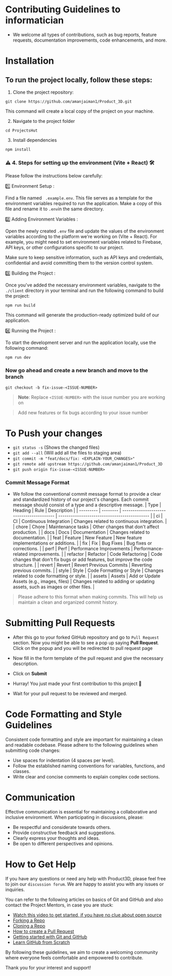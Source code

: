 # Contributing Guidelines to informatician

- We welcome all types of contributions, such as bug reports, feature requests, documentation improvements, code enhancements, and more.

# Installation

## To run the project locally, follow these steps:

1. Clone the project repository:

```
git clone https://github.com/amanjaiman1/Product_3D.git
```

This command will create a local copy of the project on your machine.

2.  Navigate to the project folder

```
cd ProjectsHut
```

3. Install dependencies

```
npm install
```

### :warning: 4. Steps for setting up the environment (Vite + React) :hammer_and_wrench:

Please follow the instructions below carefully:

1️⃣ Environment Setup :

Find a file named ` .example.env`. This file serves as a template for the environment variables required to run the application. Make a copy of this file and rename it to `.env`in the same directory.

2️⃣ Adding Environment Variables :

Open the newly created `.env` file and update the values of the environment variables according to the platform we're working on (Vite + React). For example, you might need to set environment variables related to Firebase, API keys, or other configurations specific to our project.

Make sure to keep sensitive information, such as API keys and credentials, confidential and avoid committing them to the version control system.

3️⃣ Building the Project :

Once you've added the necessary environment variables, navigate to the `./client` directory in your terminal and run the following command to build the project:

`npm run build`

This command will generate the production-ready optimized build of our application.

4️⃣ Running the Project :

To start the development server and run the application locally, use the following command:

`npm run dev`

### Now go ahead and create a new branch and move to the branch

```
git checkout -b fix-issue-<ISSUE-NUMBER>
```

> **Note**: Replace `<ISSUE-NUMBER>` with the issue number you are working on

> Add new features or fix bugs according to your issue number

# To Push your changes

- `git status -s` (Shows the changed files)
- `git add --all` (Will add all the files to staging area)
- `git commit -m "feat/docs/fix: <EXPLAIN-YOUR_CHANGES>"`
- `git remote add upstream https://github.com/amanjaiman1/Product_3D`
- `git push origin fix-issue-<ISSUE-NUMBER>`

### Commit Message Format

- We follow the conventional commit message format to provide a clear and standardized history of our project's changes. Each commit message should consist of a type and a descriptive message.
  | Type | Heading | Rule | Description |
  | --------- | -------- | ----------------------------------------- | -------------------------------------------- |
  | ci | CI | Continuous Integration | Changes related to continuous integration. |
  | chore | Chore | Maintenance tasks | Other changes that don't affect production. |
  | docs | Docs | Documentation | Changes related to documentation. |
  | feat | Feature | New Feature | New feature implementations or additions. |
  | fix | Fix | Bug Fixes | Bug fixes or corrections. |
  | perf | Perf | Performance Improvements | Performance-related improvements. |
  | refactor | Refactor | Code Refactoring | Code changes that don't fix bugs or add features, but improve the code structure. |
  | revert | Revert | Revert Previous Commits | Reverting previous commits. |
  | style | Style | Code Formatting or Style | Changes related to code formatting or style. |
  | assets | Assets | Add or Update Assets (e.g., images, files) | Changes related to adding or updating assets, such as images or other files. |

> Please adhere to this format when making commits. This will help us maintain a clean and organized commit history.

# Submitting Pull Requests

- After this go to your forked GitHub repository and go to `Pull Request` section. Now you might be able to see a pop up saying **Pull Request**. Click on the popup and you will be redirected to pull request page

- Now fill in the form template of the pull request and give the necessary description.

- Click on **Submit**

- Hurray! You just made your first contribution to this project 🎉

- Wait for your pull request to be reviewed and merged.

# Code Formatting and Style Guidelines

Consistent code formatting and style are important for maintaining a clean and readable codebase. Please adhere to the following guidelines when submitting code changes:

- Use spaces for indentation (4 spaces per level).
- Follow the established naming conventions for variables, functions, and classes.
- Write clear and concise comments to explain complex code sections.

# Communication

Effective communication is essential for maintaining a collaborative and inclusive environment. When participating in discussions, please:

- Be respectful and considerate towards others.
- Provide constructive feedback and suggestions.
- Clearly express your thoughts and ideas.
- Be open to different perspectives and opinions.

# How to Get Help

If you have any questions or need any help with Product3D, please feel free to join our `discussion forum`. We are happy to assist you with any issues or inquiries.

You can refer to the following articles on basics of Git and GitHub and also contact the Project Mentors, in case you are stuck:

- [Watch this video to get started, if you have no clue about open source](https://youtu.be/SYtPC9tHYyQ)
- [Forking a Repo](https://help.github.com/en/github/getting-started-with-github/fork-a-repo)
- [Cloning a Repo](https://help.github.com/en/desktop/contributing-to-projects/creating-a-pull-request)
- [How to create a Pull Request](https://opensource.com/article/19/7/create-pull-request-github)
- [Getting started with Git and GitHub](https://towardsdatascience.com/getting-started-with-git-and-github-6fcd0f2d4ac6)
- [Learn GitHub from Scratch](https://lab.github.com/githubtraining/introduction-to-github)

By following these guidelines, we aim to create a welcoming community where everyone feels comfortable and empowered to contribute.

Thank you for your interest and support!
